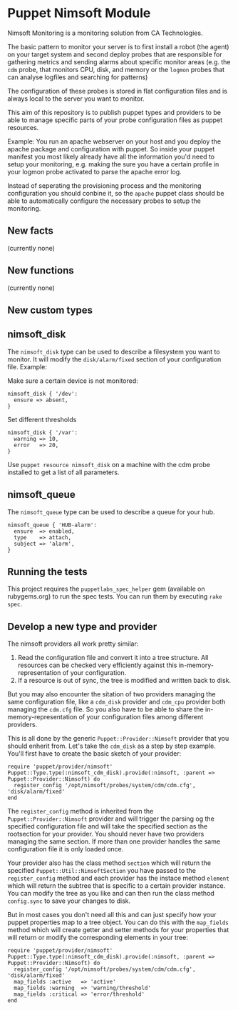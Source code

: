 Puppet Nimsoft Module
=====================

Nimsoft Monitoring is a monitoring solution from CA Technologies.

The basic pattern to monitor your server is to first install a
robot (the agent) on your target system and second deploy probes
that are responsible for gathering metrics and sending alarms about
specific monitor areas (e.g. the `cdm` probe, that monitors CPU, disk,
and memory or the `logmon` probes that can analyse logfiles and
searching for patterns)

The configuration of these probes is stored in flat configuration files
and is always local to the server you want to monitor.

This aim of this repository is to publish puppet types and providers to
be able to manage specific parts of your probe configuration files as
puppet resources.

Example:
You run an apache webserver on your host and you deploy the apache
package and configuration with puppet. So inside your puppet manifest
you most likely already have all the information you'd need to setup your
monitoring, e.g. making the sure you have a certain profile in your
logmon probe activated to parse the apache error log.

Instead of seperating the provisioning process and the monitoring
configuration you should conbine it, so the `apache` puppet class should
be able to automatically configure the necessary probes to setup the
monitoring.


New facts
---------
(currently none)

New functions
-------------
(currently none)

New custom types
----------------

## nimsoft\_disk

The `nimsoft_disk` type can be used to describe a filesystem you want to
monitor. It will modify the `disk/alarm/fixed` section of your configuration
file. Example:

Make sure a certain device is not monitored:

    nimsoft_disk { '/dev':
      ensure => absent,
    }

Set different thresholds

    nimsoft_disk { '/var':
      warning => 10,
      error   => 20,
    }

Use `puppet resource nimsoft_disk` on a machine with the cdm probe installed
to get a list of all parameters.

## nimsoft\_queue

The `nimsoft_queue` type can be used to describe a queue for your hub.

    nimsoft_queue { 'HUB-alarm':
      ensure  => enabled,
      type    => attach,
      subject => 'alarm',
    }

Running the tests
-----------------

This project requires the `puppetlabs_spec_helper` gem (available on rubygems.org)
to run the spec tests. You can run them by executing `rake spec`.

Develop a new type and provider
-------------------------------
The nimsoft providers all work pretty similar:

1. Read the configuration file and convert it into a tree structure. All
   resources can be checked very efficiently against this
   in-memory-representation of your configuration.
2. If a resource is out of sync, the tree is modified and written back to
   disk.

But you may also encounter the sitation of two providers managing the same
configuration file, like a `cdm_disk` provider and `cdm_cpu` provider both
managing the `cdm.cfg` file. So you also have to be able to share the
in-memory-representation of your configuration files among different
providers.

This is all done by the generic `Puppet::Provider::Nimsoft` provider that
you should enherit from. Let's take the `cdm_disk` as a step by step example.
You'll first have to create the basic sketch of your provider:

    require 'puppet/provider/nimsoft'
    Puppet::Type.type(:nimsoft_cdm_disk).provide(:nimsoft, :parent => Puppet::Provider::Nimsoft) do
      register_config '/opt/nimsoft/probes/system/cdm/cdm.cfg', 'disk/alarm/fixed'
    end

The `register_config` method is inherited from the `Puppet::Provider::Nimsoft`
provider and will trigger the parsing og the specified configuration file
and will take the specified section as the rootsection for your provider. You
should never have two providers managing the same section. If more than one
provider handles the same configuration file it is only loaded once.

Your provider also has the class method `section` which will return the
specified `Puppet::Util::NimsoftSection` you have passed to the `register_config`
method and each provider has the instace method `element` which will return
the subtree that is specific to a certain provider instance. You can modify
the tree as you like and can then run the class method `config.sync` to save
your changes to disk.

But in most cases you don't need all this and can just specify how your puppet
properties map to a tree object. You can do this with the `map_fields`
method which will create getter and setter methods for your properties that
will return or modify the corresponding elements in your tree:

    require 'puppet/provider/nimsoft'
    Puppet::Type.type(:nimsoft_cdm_disk).provide(:nimsoft, :parent => Puppet::Provider::Nimsoft) do
      register_config '/opt/nimsoft/probes/system/cdm/cdm.cfg', 'disk/alarm/fixed'
      map_fields :active   => 'active'
      map_fields :warning  => 'warning/threshold'
      map_fields :critical => 'error/threshold'
    end

